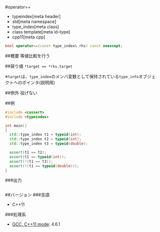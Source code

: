 #operator==
* typeindex[meta header]
* std[meta namespace]
* type_index[meta class]
* class template[meta id-type]
* cpp11[meta cpp]

```cpp
bool operator==(const type_index& rhs) const noexcept;
```

##概要
等値比較を行う


##戻り値
`*target == *rhs.target`

※`target`は、`type_index`のメンバ変数として保持されている`type_info`オブジェクトへのポインタ(説明用)


##例外
投げない


##例
```cpp
#include <cassert>
#include <typeindex>

int main()
{
  std::type_index t1 = typeid(int);
  std::type_index t2 = typeid(int);
  std::type_index t3 = typeid(double);

  assert(t1 == t2);
  assert(t1 == typeid(int));
  assert(!(t1 == t3));
  assert(!(t1 == typeid(double)));
}
```

###出力
```
```

##バージョン
###言語
- C++11

###処理系
- [GCC, C++11 mode](/implementation.md#gcc): 4.6.1

